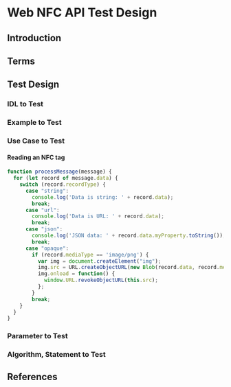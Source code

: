 # Web NFC API Test Design

## Introduction

## Terms

## Test Design

### IDL to Test


### Example to Test


### Use Case to Test

#### Reading an NFC tag

```js
function processMessage(message) {
  for (let record of message.data) {
    switch (record.recordType) {
      case "string":
        console.log('Data is string: ' + record.data);
        break;
      case "url":
        console.log('Data is URL: ' + record.data);
        break;
      case "json":
        console.log('JSON data: ' + record.data.myProperty.toString());
        break;
      case "opaque":
        if (record.mediaType == 'image/png') {
          var img = document.createElement("img");
          img.src = URL.createObjectURL(new Blob(record.data, record.mediaType));
          img.onload = function() {
            window.URL.revokeObjectURL(this.src);
          };
        }
        break;
    }
  }
}
```

### Parameter to Test


### Algorithm, Statement to Test


## References